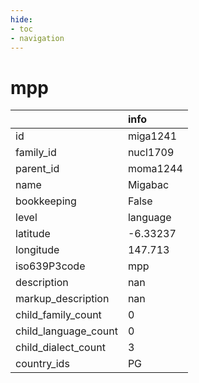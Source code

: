 ```yaml
---
hide:
- toc
- navigation
---
```

# mpp
|                      | info     |
|:---------------------|:---------|
| id                   | miga1241 |
| family_id            | nucl1709 |
| parent_id            | moma1244 |
| name                 | Migabac  |
| bookkeeping          | False    |
| level                | language |
| latitude             | -6.33237 |
| longitude            | 147.713  |
| iso639P3code         | mpp      |
| description          | nan      |
| markup_description   | nan      |
| child_family_count   | 0        |
| child_language_count | 0        |
| child_dialect_count  | 3        |
| country_ids          | PG       |